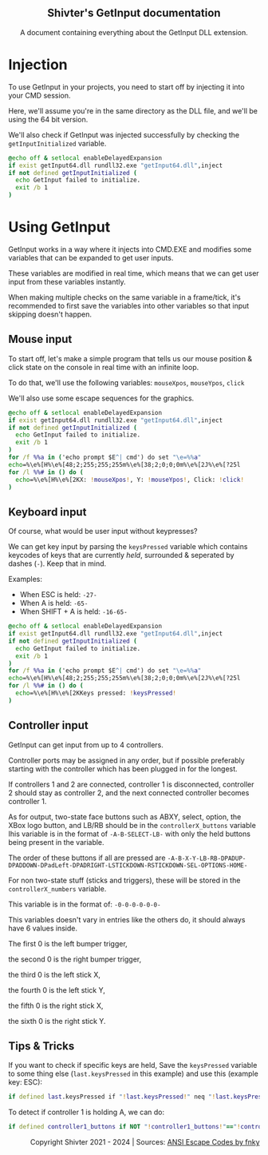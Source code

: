 <div align="center">
  
## Shivter's GetInput documentation
A document containing everything about the GetInput DLL extension.
</div>

# Injection
To use GetInput in your projects, you need to start off by injecting it into your CMD session.

Here, we'll assume you're in the same directory as the DLL file, and we'll be using the 64 bit version.

We'll also check if GetInput was injected successfully by checking the `getInputInitialized` variable.

```bat
@echo off & setlocal enableDelayedExpansion
if exist getInput64.dll rundll32.exe "getInput64.dll",inject
if not defined getInputInitialized (
  echo GetInput failed to initialize.
  exit /b 1
)
```

# Using GetInput
GetInput works in a way where it injects into CMD.EXE and modifies some variables that can be expanded to get user inputs.

These variables are modified in real time, which means that we can get user input from these variables instantly.

When making multiple checks on the same variable in a frame/tick, it's recommended to first save the variables into other variables so that input skipping doesn't happen.

## Mouse input
To start off, let's make a simple program that tells us our mouse position & click state on the console in real time with an infinite loop.

To do that, we'll use the following variables: `mouseXpos`, `mouseYpos`, `click`

We'll also use some escape sequences for the graphics.
```bat
@echo off & setlocal enableDelayedExpansion
if exist getInput64.dll rundll32.exe "getInput64.dll",inject
if not defined getInputInitialized (
  echo GetInput failed to initialize.
  exit /b 1
)
for /f %%a in ('echo prompt $E^| cmd') do set "\e=%%a"
echo=%\e%[H%\e%[48;2;255;255;255m%\e%[38;2;0;0;0m%\e%[2J%\e%[?25l
for /l %%# in () do (
  echo=%\e%[H%\e%[2KX: !mouseXpos!, Y: !mouseYpos!, Click: !click!
)
```

## Keyboard input
Of course, what would be user input without keypresses?

We can get key input by parsing the `keysPressed` variable which contains keycodes of keys that are currently *held*, surrounded & seperated by dashes (`-`). Keep that in mind.

Examples:
- When ESC is held: `-27-`
- When A is held: `-65-`
- When SHIFT + A is held: `-16-65-`
```bat
@echo off & setlocal enableDelayedExpansion
if exist getInput64.dll rundll32.exe "getInput64.dll",inject
if not defined getInputInitialized (
  echo GetInput failed to initialize.
  exit /b 1
)
for /f %%a in ('echo prompt $E^| cmd') do set "\e=%%a"
echo=%\e%[H%\e%[48;2;255;255;255m%\e%[38;2;0;0;0m%\e%[2J%\e%[?25l
for /l %%# in () do (
  echo=%\e%[H%\e%[2KKeys pressed: !keysPressed!
)
```

## Controller input
GetInput can get input from up to 4 controllers.

Controller ports may be assigned in any order, but if possible preferably starting with the controller which has been plugged in for the longest.

If controllers 1 and 2 are connected, controller 1 is disconnected, controller 2 should stay as controller 2, and the next connected controller becomes controller 1.

As for output, two-state face buttons such as ABXY, select, option, the XBox logo button, and LB/RB should be in the `controllerX_buttons` variable
Ihis variable is in the format of `-A-B-SELECT-LB-` with only the held buttons being present in the variable.

The order of these buttons if all are pressed are `-A-B-X-Y-LB-RB-DPADUP-DPADDOWN-DPadLeft-DPADRIGHT-LSTICKDOWN-RSTICKDOWN-SEL-OPTIONS-HOME-`

For non two-state stuff (sticks and triggers), these will be stored in the `controllerX_numbers` variable.

This variable is in the format of: `-0-0-0-0-0-0-`

This variables doesn't vary in entries like the others do, it should always have 6 values inside.

The first 0 is the left bumper trigger,

the second 0 is the right bumper trigger,

the third 0 is the left stick X,

the fourth 0 is the left stick Y,

the fifth 0 is the right stick X,

the sixth 0 is the right stick Y.

## Tips & Tricks
If you want to check if specific keys are held, Save the `keysPressed` variable to some thing else (`last.keysPressed` in this example) and use this (example key: ESC):
```bat
if defined last.keysPressed if "!last.keysPressed!" neq "!last.keysPressed:-27-=!" ...
```
To detect if controller 1 is holding A, we can do:
```bat
if defined controller1_buttons if NOT "!controller1_buttons!"=="!controller1_buttons:-A-=!" ...
```

<div align="right">

Copyright Shivter 2021 - 2024 | Sources: [ANSI Escape Codes by fnky](https://gist.github.com/fnky/458719343aabd01cfb17a3a4f7296797#cursor-controls)
</div>
